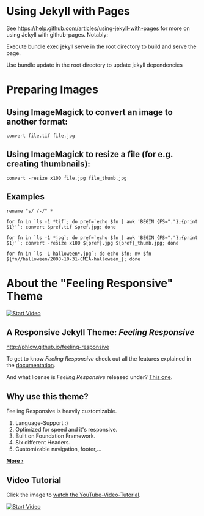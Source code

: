 # Using Jekyll with Pages

See https://help.github.com/articles/using-jekyll-with-pages for more on using Jekyll with github-pages.  Notably:

Execute
	bundle exec jekyll serve
in the root directory to build and serve the page.

Use
	bundle update
in the root directory to update jekyll dependencies

# Preparing Images

## Using ImageMagick to convert an image to another format:
	convert file.tif file.jpg

## Using ImageMagick to resize a file (for e.g. creating thumbnails):
	convert -resize x100 file.jpg file_thumb.jpg

## Examples
	rename "s/ /-/" *
   
   	for fn in `ls -1 *tif`; do pref=`echo $fn | awk 'BEGIN {FS="."};{print $1}'`; convert $pref.tif $pref.jpg; done

	for fn in `ls -1 *jpg`; do pref=`echo $fn | awk 'BEGIN {FS="."};{print $1}'`; convert -resize x100 ${pref}.jpg ${pref}_thumb.jpg; done

	for fn in `ls -1 halloween*.jpg`; do echo $fn; mv $fn ${fn//halloween/2008-10-31-CMIA-halloween_}; done

# About the "Feeling Responsive" Theme

[![Start Video](https://github.com/Phlow/feeling-responsive/blob/gh-pages/images/video-feeling-responsive-1280x720.jpg)](https://www.youtube.com/embed/3b5zCFSmVvU)

## A Responsive Jekyll Theme: *Feeling Responsive*

http://phlow.github.io/feeling-responsive

To get to know *Feeling Responsive* check out all the features explained in the [documentation][1].

And what license is *Feeling Responsive* released under? [This one][2].

## Why use this theme?

Feeling Responsive is heavily customizable.

1. Language-Support :)
2. Optimized for speed and it's responsive.
3. Built on Foundation Framework.
4. Six different Headers.
5. Customizable navigation, footer,...

**[More ›][3]**

## Video Tutorial

Click the image to [watch the YouTube-Video-Tutorial][4].

[![Start Video](https://github.com/Phlow/feeling-responsive/blob/gh-pages/images/video-feeling-responsive-tutorial-frontpage.jpg)](https://www.youtube.com/watch?v=rLS-BEvlEyY)


 [1]: http://phlow.github.io/feeling-responsive/documentation/
 [2]: https://github.com/Phlow/feeling-responsive/blob/gh-pages/LICENSE
 [3]: http://phlow.github.io/feeling-responsive/info/
 [4]: https://www.youtube.com/watch?v=rLS-BEvlEyY
 [5]: #
 [6]: #
 [7]: #
 [8]: #
 [9]: #
 [10]: #
